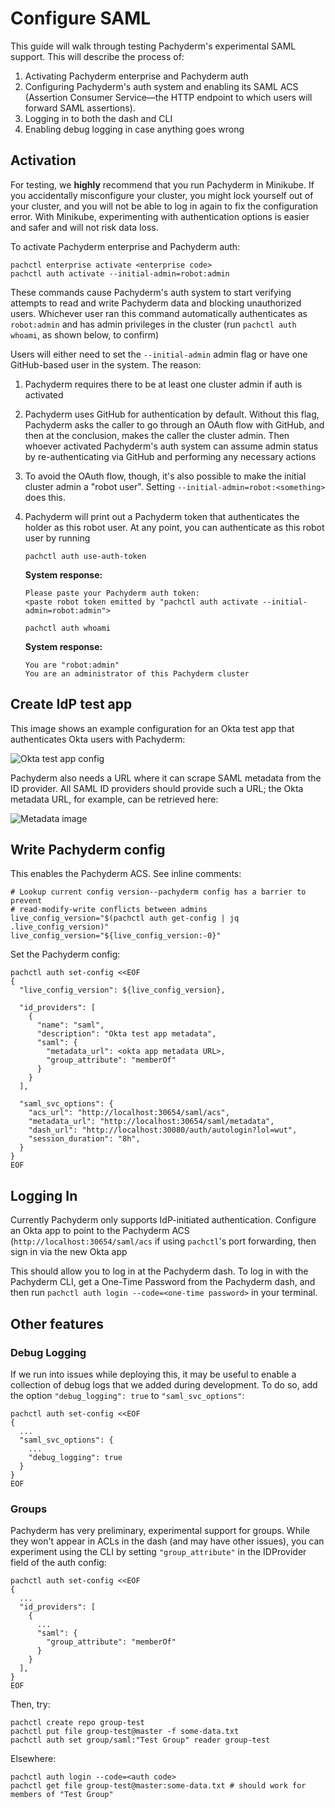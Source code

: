 # Configure SAML

This guide will walk through testing Pachyderm's experimental SAML support.
This will describe the process of:

1. Activating Pachyderm enterprise and Pachyderm auth
1. Configuring Pachyderm's auth system and enabling its SAML ACS (Assertion
   Consumer Service—the HTTP endpoint to which users will forward SAML
   assertions).
1. Logging in to both the dash and CLI
1. Enabling debug logging in case anything goes wrong

## Activation

For testing, we **highly** recommend that you run Pachyderm in Minikube. If you
accidentally misconfigure your cluster, you might lock yourself out of your
cluster, and you will not be able to log in again to fix the configuration
error. With Minikube, experimenting with authentication options is easier and
safer and will not risk data loss.

To activate Pachyderm enterprise and Pachyderm auth:

```
pachctl enterprise activate <enterprise code>
pachctl auth activate --initial-admin=robot:admin
```

These commands cause Pachyderm's auth system to start verifying attempts to
read and write Pachyderm data and blocking unauthorized users. Whichever user
ran this command automatically authenticates as `robot:admin` and has admin
privileges in the cluster (run `pachctl auth whoami`, as shown below, to
confirm)

Users will either need to set the `--initial-admin` admin flag or have one
GitHub-based user in the system. The reason:
1. Pachyderm requires there to be at least one cluster admin if auth is
   activated
1. Pachyderm uses GitHub for authentication by default. Without this flag,
   Pachyderm asks the caller to go through an OAuth flow with GitHub, and then
   at the conclusion, makes the caller the cluster admin. Then whoever
   activated Pachyderm's auth system can assume admin status by
   re-authenticating via GitHub and performing any necessary actions
1. To avoid the OAuth flow, though, it's also possible to make the initial
   cluster admin a "robot user". Setting `--initial-admin=robot:<something>`
   does this.
1. Pachyderm will print out a Pachyderm token that authenticates the holder as
   this robot user. At any point, you can authenticate as this robot user by
   running

   ```
   pachctl auth use-auth-token
   ```

   **System response:**

   ```shell
   Please paste your Pachyderm auth token:
   <paste robot token emitted by "pachctl auth activate --initial-admin=robot:admin">
   ```

   ```shell
   pachctl auth whoami
    ```

   **System response:**

   ```shell
   You are "robot:admin"
   You are an administrator of this Pachyderm cluster
   ```

## Create IdP test app
This image shows an example configuration for an Okta test app that
authenticates Okta users with Pachyderm:

![Okta test app config](../assets/images/okta_form.png)

Pachyderm also needs a URL where it can scrape SAML metadata from the ID
provider. All SAML ID providers should provide such a URL; the Okta metadata
URL, for example, can be retrieved here:

![Metadata image](../assets/images/IdPMetadata_highlight.png)

## Write Pachyderm config
This enables the Pachyderm ACS. See inline comments:

```shell
# Lookup current config version--pachyderm config has a barrier to prevent
# read-modify-write conflicts between admins
live_config_version="$(pachctl auth get-config | jq .live_config_version)"
live_config_version="${live_config_version:-0}"
```

Set the Pachyderm config:

```shell
pachctl auth set-config <<EOF
{
  "live_config_version": ${live_config_version},

  "id_providers": [
    {
      "name": "saml",
      "description": "Okta test app metadata",
      "saml": {
        "metadata_url": <okta app metadata URL>,
        "group_attribute": "memberOf"
      }
    }
  ],

  "saml_svc_options": {
    "acs_url": "http://localhost:30654/saml/acs",
    "metadata_url": "http://localhost:30654/saml/metadata",
    "dash_url": "http://localhost:30080/auth/autologin?lol=wut",
    "session_duration": "8h",
  }
}
EOF
```

## Logging In
Currently Pachyderm only supports IdP-initiated authentication. Configure
an Okta app to point to the Pachyderm ACS
(`http://localhost:30654/saml/acs` if using `pachctl`'s port forwarding, then
sign in via the new Okta app

This should allow you to log in at the Pachyderm dash. To log in with the
Pachyderm CLI, get a One-Time Password from the Pachyderm dash, and then
run `pachctl auth login --code=<one-time password>` in your terminal.

## Other features
### Debug Logging
If we run into issues while deploying this, it may be useful to enable
a collection of debug logs that we added during development. To do so,
add the option `"debug_logging": true` to `"saml_svc_options"`:

```
pachctl auth set-config <<EOF
{
  ...
  "saml_svc_options": {
    ...
    "debug_logging": true
  }
}
EOF
```

### Groups
Pachyderm has very preliminary, experimental support for groups. While they won't
appear in ACLs in the dash (and may have other issues), you can experiment using
the CLI by setting `"group_attribute"` in the IDProvider field of the auth config:

```shell
pachctl auth set-config <<EOF
{
  ...
  "id_providers": [
    {
      ...
      "saml": {
        "group_attribute": "memberOf"
      }
    }
  ],
}
EOF
```

Then, try:

```shell
pachctl create repo group-test
pachctl put file group-test@master -f some-data.txt
pachctl auth set group/saml:"Test Group" reader group-test
```

Elsewhere:

```shell
pachctl auth login --code=<auth code>
pachctl get file group-test@master:some-data.txt # should work for members of "Test Group"
```
